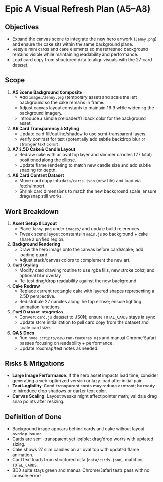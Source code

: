 # Epic A Visual Refresh Plan (A5–A8)

## Objectives
- Expand the canvas scene to integrate the new hero artwork (`Jenny.png`) and ensure the cake sits within the same background plane.
- Restyle mini cards and cake elements so the refreshed background remains visible while maintaining readability and performance.
- Load card copy from structured data to align visuals with the 27-card dataset.

## Scope
1. **A5 Scene Background Composite**
   - Add `images/Jenny.png` (temporary asset) and scale the left background so the cake remains in frame.
   - Adjust canvas layout constants to maintain 16:9 while widening the background imagery.
   - Introduce a simple preloader/fallback color for the background asset.
2. **A6 Card Transparency & Styling**
   - Update card fill/outline/shadow to use semi-transparent layers.
   - Verify contrast for text (potentially add subtle backdrop blur or stronger text color).
3. **A7 2.5D Cake & Candle Layout**
   - Redraw cake with an oval top layer and slimmer candles (27 total) positioned along the ellipse.
   - Update flame rendering to match new candle size and add subtle shading for depth.
4. **A8 Card Content Dataset**
   - Move card copy into `data/cards.json` (new file) and load via fetch/import.
   - Shrink card dimensions to match the new background scale; ensure drag/snap still works.

## Work Breakdown
1. **Asset Setup & Layout**
   - Place `Jenny.png` under `images/` and update build references.
   - Tweak scene layout constants in `main.js` so background + cake share a unified region.
2. **Background Rendering**
   - Draw the hero image onto the canvas before cards/cake; add loading guard.
   - Adjust stack/canvas colors to complement the new art.
3. **Card Styling**
   - Modify card drawing routine to use rgba fills, new stroke color, and optional blur overlay.
   - Re-test drag/drop readability against the new background.
4. **Cake Redraw**
   - Replace current rectangle cake with layered shapes representing a 2.5D perspective.
   - Redistribute 27 candles along the top ellipse; ensure lighting animation functions.
5. **Card Dataset Integration**
   - Convert `card.js` dataset to JSON; ensure `TOTAL_CARDS` stays in sync.
   - Update store initialization to pull card copy from the dataset and scale card size.
6. **QA & Docs**
   - Run `node scripts/dev/run-features.mjs` and manual Chrome/Safari passes focusing on readability + performance.
   - Update roadmap/test notes as needed.

## Risks & Mitigations
- **Large Image Performance**: If the hero asset impacts load time, consider generating a web-optimized version or lazy-load after initial paint.
- **Text Legibility**: Semi-transparent cards may reduce contrast; be ready to introduce drop shadows or darker text color.
- **Canvas Scaling**: Layout tweaks might affect pointer math; validate drag snap points after resizing.

## Definition of Done
- Background image appears behind cards and cake without layout overlap issues.
- Cards are semi-transparent yet legible; drag/drop works with updated sizing.
- Cake shows 27 slim candles on an oval top with updated flame animation.
- Card text loads from structured data (`data/cards.json`), matching `TOTAL_CARDS`.
- BDD suite stays green and manual Chrome/Safari tests pass with no console errors.

